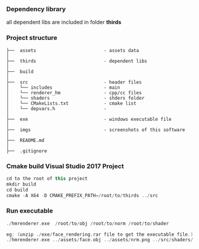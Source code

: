 
### Dependency library
all dependent libs are included in folder **thirds**

### Project structure
```
├──  assets                         - assets data
│
├──  thirds                         - dependent libs
│
├──  build                      
│
├──  src                            - header files
│    └── includes                   - main
│    └── renderer_hm                - cpp/cc files
│    └── shaders                    - shders folder
│    └── CMakeLists.txt             - cmake list
│    └── depvars.h                  -  
│ 
├──  exe                            - windows executable file
│ 
├──  imgs                           - screenshots of this software 
│ 
├──  README.md  
│ 
├──  .gitignore                     
```

### Cmake build Visual Studio 2017 Project
```cpp
cd to the root of this project
mkdir build
cd build
cmake -A X64 -D CMAKE_PREFIX_PATH=/root/to/thirds ../src
```

### Run executable
```cpp
./hmrenderer.exe  /root/to/obj /root/to/norm /root/to/shader

eg: (unzip ./exe/face_rendering.rar file to get the executable file.)
./hmrenderer.exe ../assets/face.obj ../assets/nrm.png ../src/shaders/
```
